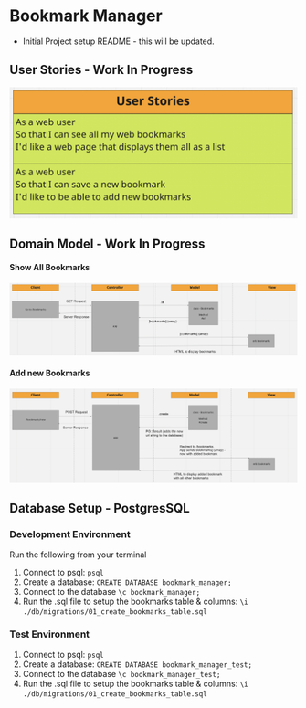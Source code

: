 # Bookmark Manager

* Initial Project setup README - this will be updated.


## User Stories - Work In Progress
![User Stories](./public/images/user-stories.png)

## Domain Model - Work In Progress
#### Show All Bookmarks
![Show all bookmarks](./public/images/display-all-bookmarks.png)
#### Add new Bookmarks
![Add new bookmarks](./public/images/add-new-bookmarks.png)


## Database Setup - PostgresSQL
### Development Environment
Run the following from your terminal

1. Connect to psql: `psql`
2. Create a database: `CREATE DATABASE bookmark_manager;`
3. Connect to the database `\c bookmark_manager;`
4. Run the .sql file to setup the bookmarks table & columns: `\i ./db/migrations/01_create_bookmarks_table.sql`

### Test Environment
1. Connect to psql: `psql`
2. Create a database: `CREATE DATABASE bookmark_manager_test;`
3. Connect to the database `\c bookmark_manager_test;`
4. Run the .sql file to setup the bookmarks table & columns: `\i ./db/migrations/01_create_bookmarks_table.sql`